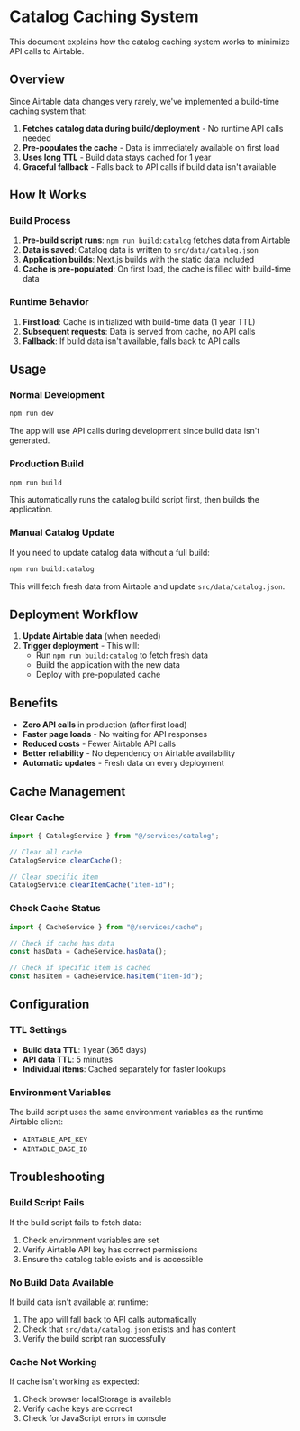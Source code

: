 # Catalog Caching System

This document explains how the catalog caching system works to minimize API calls to Airtable.

## Overview

Since Airtable data changes very rarely, we've implemented a build-time caching system that:

1. **Fetches catalog data during build/deployment** - No runtime API calls needed
2. **Pre-populates the cache** - Data is immediately available on first load
3. **Uses long TTL** - Build data stays cached for 1 year
4. **Graceful fallback** - Falls back to API calls if build data isn't available

## How It Works

### Build Process

1. **Pre-build script runs**: `npm run build:catalog` fetches data from Airtable
2. **Data is saved**: Catalog data is written to `src/data/catalog.json`
3. **Application builds**: Next.js builds with the static data included
4. **Cache is pre-populated**: On first load, the cache is filled with build-time data

### Runtime Behavior

1. **First load**: Cache is initialized with build-time data (1 year TTL)
2. **Subsequent requests**: Data is served from cache, no API calls
3. **Fallback**: If build data isn't available, falls back to API calls

## Usage

### Normal Development

```bash
npm run dev
```

The app will use API calls during development since build data isn't generated.

### Production Build

```bash
npm run build
```

This automatically runs the catalog build script first, then builds the application.

### Manual Catalog Update

If you need to update catalog data without a full build:

```bash
npm run build:catalog
```

This will fetch fresh data from Airtable and update `src/data/catalog.json`.

## Deployment Workflow

1. **Update Airtable data** (when needed)
2. **Trigger deployment** - This will:
   - Run `npm run build:catalog` to fetch fresh data
   - Build the application with the new data
   - Deploy with pre-populated cache

## Benefits

- **Zero API calls** in production (after first load)
- **Faster page loads** - No waiting for API responses
- **Reduced costs** - Fewer Airtable API calls
- **Better reliability** - No dependency on Airtable availability
- **Automatic updates** - Fresh data on every deployment

## Cache Management

### Clear Cache

```typescript
import { CatalogService } from "@/services/catalog";

// Clear all cache
CatalogService.clearCache();

// Clear specific item
CatalogService.clearItemCache("item-id");
```

### Check Cache Status

```typescript
import { CacheService } from "@/services/cache";

// Check if cache has data
const hasData = CacheService.hasData();

// Check if specific item is cached
const hasItem = CacheService.hasItem("item-id");
```

## Configuration

### TTL Settings

- **Build data TTL**: 1 year (365 days)
- **API data TTL**: 5 minutes
- **Individual items**: Cached separately for faster lookups

### Environment Variables

The build script uses the same environment variables as the runtime Airtable client:

- `AIRTABLE_API_KEY`
- `AIRTABLE_BASE_ID`

## Troubleshooting

### Build Script Fails

If the build script fails to fetch data:

1. Check environment variables are set
2. Verify Airtable API key has correct permissions
3. Ensure the catalog table exists and is accessible

### No Build Data Available

If build data isn't available at runtime:

1. The app will fall back to API calls automatically
2. Check that `src/data/catalog.json` exists and has content
3. Verify the build script ran successfully

### Cache Not Working

If cache isn't working as expected:

1. Check browser localStorage is available
2. Verify cache keys are correct
3. Check for JavaScript errors in console
